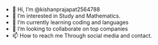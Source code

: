 - 👋 Hi, I’m @kishanprajapat2564788
- 👀 I’m interested in Study and Mathematics.
- 🌱 I’m currently learning coding and languages
- 💞️ I’m looking to collaborate on top companies
- 📫 How to reach me Through social media and contact.

<!---
kishanprajapat2564788/kishanprajapat2564788 is a ✨ special ✨ repository because its `README.md` (this file) appears on your GitHub profile.
You can click the Preview link to take a look at your changes.
--->
